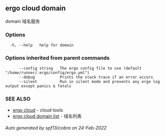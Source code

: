 ## ergo cloud domain

domain 域名服务

### Options

```
  -h, --help   help for domain
```

### Options inherited from parent commands

```
      --config string   The ergo config file to use (default "/home/runner/.ergo/config/ergo.yml")
      --debug           Prints the stack trace if an error occurs
      --silent          Run in silent mode and prevents any ergo log output except panics & fatals
```

### SEE ALSO

* [ergo cloud](ergo_cloud.md)	 - cloud tools
* [ergo cloud domain list](ergo_cloud_domain_list.md)	 - 域名列表

###### Auto generated by spf13/cobra on 24-Feb-2022
